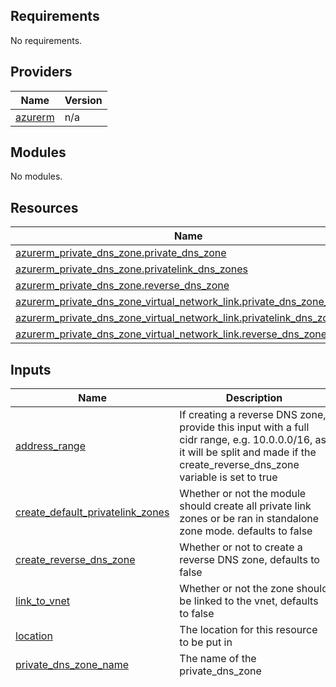 ## Requirements

No requirements.

## Providers

| Name | Version |
|------|---------|
| <a name="provider_azurerm"></a> [azurerm](#provider\_azurerm) | n/a |

## Modules

No modules.

## Resources

| Name | Type |
|------|------|
| [azurerm_private_dns_zone.private_dns_zone](https://registry.terraform.io/providers/hashicorp/azurerm/latest/docs/resources/private_dns_zone) | resource |
| [azurerm_private_dns_zone.privatelink_dns_zones](https://registry.terraform.io/providers/hashicorp/azurerm/latest/docs/resources/private_dns_zone) | resource |
| [azurerm_private_dns_zone.reverse_dns_zone](https://registry.terraform.io/providers/hashicorp/azurerm/latest/docs/resources/private_dns_zone) | resource |
| [azurerm_private_dns_zone_virtual_network_link.private_dns_zone_link](https://registry.terraform.io/providers/hashicorp/azurerm/latest/docs/resources/private_dns_zone_virtual_network_link) | resource |
| [azurerm_private_dns_zone_virtual_network_link.privatelink_dns_zone_link](https://registry.terraform.io/providers/hashicorp/azurerm/latest/docs/resources/private_dns_zone_virtual_network_link) | resource |
| [azurerm_private_dns_zone_virtual_network_link.reverse_dns_zone_link](https://registry.terraform.io/providers/hashicorp/azurerm/latest/docs/resources/private_dns_zone_virtual_network_link) | resource |

## Inputs

| Name | Description | Type | Default | Required |
|------|-------------|------|---------|:--------:|
| <a name="input_address_range"></a> [address\_range](#input\_address\_range) | If creating a reverse DNS zone, provide this input with a full cidr range, e.g. 10.0.0.0/16, as it will be split and made if the create\_reverse\_dns\_zone variable is set to true | `string` | `null` | no |
| <a name="input_create_default_privatelink_zones"></a> [create\_default\_privatelink\_zones](#input\_create\_default\_privatelink\_zones) | Whether or not the module should create all private link zones or be ran in standalone zone mode. defaults to false | `bool` | `false` | no |
| <a name="input_create_reverse_dns_zone"></a> [create\_reverse\_dns\_zone](#input\_create\_reverse\_dns\_zone) | Whether or not to create a reverse DNS zone, defaults to false | `bool` | `false` | no |
| <a name="input_link_to_vnet"></a> [link\_to\_vnet](#input\_link\_to\_vnet) | Whether or not the zone should be linked to the vnet, defaults to false | `bool` | `false` | no |
| <a name="input_location"></a> [location](#input\_location) | The location for this resource to be put in | `string` | n/a | yes |
| <a name="input_private_dns_zone_name"></a> [private\_dns\_zone\_name](#input\_private\_dns\_zone\_name) | The name of the private\_dns\_zone | `string` | `null` | no |
| <a name="input_privatelink_dns_zones"></a> [privatelink\_dns\_zones](#input\_privatelink\_dns\_zones) | A set of objects which lists a MAJORITY of privatelink zones, to be used inside the module.  Please ensure you check for the latest DNS zones here before using this and expecting the result: https://learn.microsoft.com/en-us/azure/private-link/private-endpoint-dns | <pre>set(object({<br>    resource_type = string<br>    subresource   = string<br>    zone_name     = string<br>    forwarders    = string<br>  }))</pre> | <pre>[<br>  {<br>    "forwarders": "azure-automation.net",<br>    "resource_type": "Microsoft.Automation/automationAccounts",<br>    "subresource": "Webhook, DSCAndHybridWorker",<br>    "zone_name": "privatelink.azure-automation.net"<br>  },<br>  {<br>    "forwarders": "database.windows.net",<br>    "resource_type": "Microsoft.Sql/servers",<br>    "subresource": "sqlServer",<br>    "zone_name": "privatelink.database.windows.net"<br>  },<br>  {<br>    "forwarders": "database.windows.net",<br>    "resource_type": "Microsoft.Sql/managedInstances",<br>    "subresource": "",<br>    "zone_name": "privatelink.sql.database.windows.net"<br>  },<br>  {<br>    "forwarders": "sql.azuresynapse.net",<br>    "resource_type": "Microsoft.Synapse/workspaces",<br>    "subresource": "Sql",<br>    "zone_name": "privatelink.sql.azuresynapse.net"<br>  },<br>  {<br>    "forwarders": "dev.azuresynapse.net",<br>    "resource_type": "Microsoft.Synapse/workspaces",<br>    "subresource": "Dev",<br>    "zone_name": "privatelink.dev.azuresynapse.net"<br>  },<br>  {<br>    "forwarders": "azuresynapse.net",<br>    "resource_type": "Microsoft.Synapse/privateLinkHubs",<br>    "subresource": "Web",<br>    "zone_name": "privatelink.azuresynapse.net"<br>  },<br>  {<br>    "forwarders": "blob.core.windows.net",<br>    "resource_type": "Microsoft.Storage/storageAccounts",<br>    "subresource": "Blob",<br>    "zone_name": "privatelink.blob.core.windows.net"<br>  },<br>  {<br>    "forwarders": "table.core.windows.net",<br>    "resource_type": "Microsoft.Storage/storageAccounts",<br>    "subresource": "Table",<br>    "zone_name": "privatelink.table.core.windows.net"<br>  },<br>  {<br>    "forwarders": "queue.core.windows.net",<br>    "resource_type": "Microsoft.Storage/storageAccounts",<br>    "subresource": "Queue",<br>    "zone_name": "privatelink.queue.core.windows.net"<br>  },<br>  {<br>    "forwarders": "file.core.windows.net",<br>    "resource_type": "Microsoft.Storage/storageAccounts",<br>    "subresource": "File",<br>    "zone_name": "privatelink.file.core.windows.net"<br>  },<br>  {<br>    "forwarders": "web.core.windows.net",<br>    "resource_type": "Microsoft.Storage/storageAccounts",<br>    "subresource": "Web",<br>    "zone_name": "privatelink.web.core.windows.net"<br>  },<br>  {<br>    "forwarders": "dfs.core.windows.net",<br>    "resource_type": "Microsoft.Storage/storageAccounts",<br>    "subresource": "Data Lake File System Gen2",<br>    "zone_name": "privatelink.dfs.core.windows.net"<br>  },<br>  {<br>    "forwarders": "documents.azure.com",<br>    "resource_type": "Microsoft.DocumentDb/databaseAccounts",<br>    "subresource": "Sql",<br>    "zone_name": "privatelink.documents.azure.com"<br>  },<br>  {<br>    "forwarders": "mongo.cosmos.azure.com",<br>    "resource_type": "Microsoft.DocumentDb/databaseAccounts",<br>    "subresource": "MongoDB",<br>    "zone_name": "privatelink.mongo.cosmos.azure.com"<br>  },<br>  {<br>    "forwarders": "cassandra.cosmos.azure.com",<br>    "resource_type": "Microsoft.DocumentDb/databaseAccounts",<br>    "subresource": "Cassandra",<br>    "zone_name": "privatelink.cassandra.cosmos.azure.com"<br>  },<br>  {<br>    "forwarders": "gremlin.cosmos.azure.com",<br>    "resource_type": "Microsoft.DocumentDb/databaseAccounts",<br>    "subresource": "Gremlin",<br>    "zone_name": "privatelink.gremlin.cosmos.azure.com"<br>  },<br>  {<br>    "forwarders": "table.cosmos.azure.com",<br>    "resource_type": "Microsoft.DocumentDb/databaseAccounts",<br>    "subresource": "Table",<br>    "zone_name": "privatelink.table.cosmos.azure.com"<br>  },<br>  {<br>    "forwarders": "westeurope.batch.azure.com",<br>    "resource_type": "Microsoft.Batch/batchAccounts",<br>    "subresource": "batchAccount",<br>    "zone_name": "privatelink.batch.azure.com"<br>  },<br>  {<br>    "forwarders": "postgres.database.azure.com",<br>    "resource_type": "Microsoft.DBforPostgreSQL/servers",<br>    "subresource": "postgresqlServer",<br>    "zone_name": "privatelink.postgres.database.azure.com"<br>  },<br>  {<br>    "forwarders": "mysql.database.azure.com",<br>    "resource_type": "Microsoft.DBforMySQL/servers",<br>    "subresource": "mysqlServer",<br>    "zone_name": "privatelink.mysql.database.azure.com"<br>  },<br>  {<br>    "forwarders": "mariadb.database.azure.com",<br>    "resource_type": "Microsoft.DBforMariaDB/servers",<br>    "subresource": "mariadbServer",<br>    "zone_name": "privatelink.mariadb.database.azure.com"<br>  },<br>  {<br>    "forwarders": "vault.azure.net",<br>    "resource_type": "Microsoft.KeyVault/vaults",<br>    "subresource": "vault",<br>    "zone_name": "privatelink.vaultcore.azure.net"<br>  },<br>  {<br>    "forwarders": "managedhsm.azure.net",<br>    "resource_type": "Microsoft.KeyVault/managedHSMs",<br>    "subresource": "Managed HSMs",<br>    "zone_name": "privatelink.managedhsm.azure.net"<br>  },<br>  {<br>    "forwarders": "westeurope.azmk8s.io",<br>    "resource_type": "Microsoft.ContainerService/managedClusters",<br>    "subresource": "management",<br>    "zone_name": "privatelink.westeurope.azmk8s.io"<br>  },<br>  {<br>    "forwarders": "search.windows.net",<br>    "resource_type": "Microsoft.Search/searchServices",<br>    "subresource": "searchService",<br>    "zone_name": "privatelink.search.windows.net"<br>  },<br>  {<br>    "forwarders": "azurecr.io",<br>    "resource_type": "Microsoft.ContainerRegistry/registries",<br>    "subresource": "registry",<br>    "zone_name": "privatelink.azurecr.io"<br>  },<br>  {<br>    "forwarders": "azconfig.io",<br>    "resource_type": "Microsoft.AppConfiguration/configurationStores",<br>    "subresource": "configurationStores",<br>    "zone_name": "privatelink.azconfig.io"<br>  },<br>  {<br>    "forwarders": "westeurope.backup.windowsazure.com",<br>    "resource_type": "Microsoft.RecoveryServices/vaults",<br>    "subresource": "AzureBackup",<br>    "zone_name": "privatelink.westeurope.backup.windowsazure.com"<br>  },<br>  {<br>    "forwarders": "westeurope.siterecovery.windowsazure.com",<br>    "resource_type": "Microsoft.RecoveryServices/vaults",<br>    "subresource": "AzureSiteRecovery",<br>    "zone_name": "privatelink.siterecovery.windowsazure.com"<br>  },<br>  {<br>    "forwarders": "servicebus.windows.net",<br>    "resource_type": "Microsoft.EventHub/namespaces",<br>    "subresource": "namespace",<br>    "zone_name": "privatelink.servicebus.windows.net"<br>  },<br>  {<br>    "forwarders": "azure-devices.net",<br>    "resource_type": "Microsoft.Devices/IotHubs",<br>    "subresource": "iotHub",<br>    "zone_name": "privatelink.azure-devices.net"<br>  },<br>  {<br>    "forwarders": "azure-devices-provisioning.net",<br>    "resource_type": "Microsoft.Devices/ProvisioningServices",<br>    "subresource": "iotDps",<br>    "zone_name": "privatelink.azure-devices-provisioning.net"<br>  },<br>  {<br>    "forwarders": "eventgrid.azure.net",<br>    "resource_type": "Microsoft.EventGrid/topics",<br>    "subresource": "topic",<br>    "zone_name": "privatelink.eventgrid.azure.net"<br>  },<br>  {<br>    "forwarders": "azurewebsites.net",<br>    "resource_type": "Microsoft.Web/sites",<br>    "subresource": "sites",<br>    "zone_name": "privatelink.azurewebsites.net"<br>  },<br>  {<br>    "forwarders": "scm.azurewebsites.net",<br>    "resource_type": "Microsoft.Web/sites",<br>    "subresource": "sites",<br>    "zone_name": "scm.privatelink.azurewebsites.net"<br>  },<br>  {<br>    "forwarders": "api.azureml.ms",<br>    "resource_type": "Microsoft.MachineLearningServices/workspaces",<br>    "subresource": "amlworkspace",<br>    "zone_name": "privatelink.api.azureml.ms"<br>  },<br>  {<br>    "forwarders": "service.signalr.net",<br>    "resource_type": "Microsoft.SignalRService/SignalR",<br>    "subresource": "signalR",<br>    "zone_name": "privatelink.service.signalr.net"<br>  },<br>  {<br>    "forwarders": "monitor.azure.com",<br>    "resource_type": "Microsoft.Insights/privateLinkScopes",<br>    "subresource": "azuremonitor",<br>    "zone_name": "privatelink.monitor.azure.com"<br>  },<br>  {<br>    "forwarders": "oms.opinsights.azure.com",<br>    "resource_type": "Microsoft.Insights/privateLinkScopes",<br>    "subresource": "omsagent",<br>    "zone_name": "privatelink.oms.opinsights.azure.com"<br>  },<br>  {<br>    "forwarders": "ods.opinsights.azure.com",<br>    "resource_type": "Microsoft.Insights/privateLinkScopes",<br>    "subresource": "odsagent",<br>    "zone_name": "privatelink.ods.opinsights.azure.com"<br>  },<br>  {<br>    "forwarders": "agentsvc.azure-automation.net",<br>    "resource_type": "Microsoft.Insights/privateLinkScopes",<br>    "subresource": "agentsvc",<br>    "zone_name": "privatelink.agentsvc.azure-automation.net"<br>  },<br>  {<br>    "forwarders": "westeurope.afs.azure.net",<br>    "resource_type": "Microsoft.StorageSync/storageSyncServices",<br>    "subresource": "afs",<br>    "zone_name": "westeurope.privatelink.afs.azure.net"<br>  },<br>  {<br>    "forwarders": "datafactory.azure.net",<br>    "resource_type": "Microsoft.DataFactory/factories",<br>    "subresource": "dataFactory",<br>    "zone_name": "privatelink.datafactory.azure.net"<br>  },<br>  {<br>    "forwarders": "adf.azure.com",<br>    "resource_type": "Microsoft.DataFactory/factories",<br>    "subresource": "portal",<br>    "zone_name": "privatelink.adf.azure.com"<br>  },<br>  {<br>    "forwarders": "redis.cache.windows.net",<br>    "resource_type": "Microsoft.Cache/Redis",<br>    "subresource": "redisCache",<br>    "zone_name": "privatelink.redis.cache.windows.net"<br>  },<br>  {<br>    "forwarders": "redisenterprise.cache.azure.net",<br>    "resource_type": "Microsoft.Cache/RedisEnterprise",<br>    "subresource": "redisEnterprise",<br>    "zone_name": "privatelink.redisenterprise.cache.azure.net"<br>  },<br>  {<br>    "forwarders": "purview.azure.com",<br>    "resource_type": "Microsoft.Purview",<br>    "subresource": "account",<br>    "zone_name": "privatelink.purview.azure.com"<br>  },<br>  {<br>    "forwarders": "purview.azure.com",<br>    "resource_type": "Microsoft.Purview",<br>    "subresource": "portal",<br>    "zone_name": "privatelink.purviewstudio.azure.com"<br>  },<br>  {<br>    "forwarders": "digitaltwins.azure.net",<br>    "resource_type": "Microsoft.DigitalTwins",<br>    "subresource": "digitalTwinsInstances",<br>    "zone_name": "privatelink.digitaltwins.azure.net"<br>  },<br>  {<br>    "forwarders": "azurehdinsight.net",<br>    "resource_type": "Microsoft.HDInsight",<br>    "subresource": null,<br>    "zone_name": "privatelink.azurehdinsight.net"<br>  },<br>  {<br>    "forwarders": "his.arc.azure.com",<br>    "resource_type": "Microsoft.HybridCompute",<br>    "subresource": "hybridcompute",<br>    "zone_name": "privatelink.his.arc.azure.com"<br>  },<br>  {<br>    "forwarders": "media.azure.net",<br>    "resource_type": "Microsoft.Media",<br>    "subresource": "keydelivery",<br>    "zone_name": "privatelink.media.azure.net"<br>  },<br>  {<br>    "forwarders": "westeurope.kusto.windows.net",<br>    "resource_type": "Microsoft.Kusto",<br>    "subresource": "",<br>    "zone_name": "privatelink.westeurope.kusto.windows.net"<br>  },<br>  {<br>    "forwarders": "azurestaticapps.net",<br>    "resource_type": "Microsoft.Web/staticSites",<br>    "subresource": "staticSites",<br>    "zone_name": "privatelink.azurestaticapps.net"<br>  },<br>  {<br>    "forwarders": "prod.migration.windowsazure.com",<br>    "resource_type": "Microsoft.Migrate",<br>    "subresource": "",<br>    "zone_name": "privatelink.prod.migration.windowsazure.com"<br>  },<br>  {<br>    "forwarders": "azure-api.net",<br>    "resource_type": "Microsoft.ApiManagement/service",<br>    "subresource": "gateway",<br>    "zone_name": "privatelink.azure-api.net"<br>  },<br>  {<br>    "forwarders": "analysis.windows.net",<br>    "resource_type": "Microsoft.PowerBI/privateLinkServicesForPowerBI",<br>    "subresource": "",<br>    "zone_name": "privatelink.analysis.windows.net"<br>  },<br>  {<br>    "forwarders": "europe.directline.botframework.com",<br>    "resource_type": "Microsoft.BotService/botServices",<br>    "subresource": "Bot",<br>    "zone_name": "privatelink.directline.botframework.com"<br>  },<br>  {<br>    "forwarders": "europe.token.botframework.com",<br>    "resource_type": "Microsoft.BotService/botServices",<br>    "subresource": "Token",<br>    "zone_name": "privatelink.token.botframework.com"<br>  },<br>  {<br>    "forwarders": "workspace.azurehealthcareapis.com",<br>    "resource_type": "Microsoft.HealthcareApis/workspaces",<br>    "subresource": "healthcareworkspace",<br>    "zone_name": "privatelink.workspace.azurehealthcareapis.com"<br>  },<br>  {<br>    "forwarders": "",<br>    "resource_type": "Microsoft.Databricks/workspaces",<br>    "subresource": "databricks_ui_api, browser_authentication",<br>    "zone_name": "privatelink.azuredatabricks.net"<br>  }<br>]</pre> | no |
| <a name="input_rg_name"></a> [rg\_name](#input\_rg\_name) | The name of the resource group, this module does not create a resource group, it is expecting the value of a resource group already exists | `string` | n/a | yes |
| <a name="input_soa_record"></a> [soa\_record](#input\_soa\_record) | The SOA record block is one is used | `any` | `null` | no |
| <a name="input_tags"></a> [tags](#input\_tags) | A map of the tags to use on the resources that are deployed with this module. | `map(string)` | <pre>{<br>  "source": "terraform"<br>}</pre> | no |
| <a name="input_vnet_id"></a> [vnet\_id](#input\_vnet\_id) | The vnet id the dns zones should be linked to | `string` | `null` | no |
| <a name="input_vnet_link_name"></a> [vnet\_link\_name](#input\_vnet\_link\_name) | The name of the vnet link if one is made, defaults to null | `string` | `null` | no |

## Outputs

| Name | Description |
|------|-------------|
| <a name="output_dns_number_of_record_sets"></a> [dns\_number\_of\_record\_sets](#output\_dns\_number\_of\_record\_sets) | The max number of virtual network links with registration |
| <a name="output_dns_zone_id"></a> [dns\_zone\_id](#output\_dns\_zone\_id) | The dns zone ids |
| <a name="output_dns_zone_max_number_of_record_sets"></a> [dns\_zone\_max\_number\_of\_record\_sets](#output\_dns\_zone\_max\_number\_of\_record\_sets) | The max number of record sets |
| <a name="output_dns_zone_max_number_of_virtual_network_links"></a> [dns\_zone\_max\_number\_of\_virtual\_network\_links](#output\_dns\_zone\_max\_number\_of\_virtual\_network\_links) | The dns max number of virtual network links |
| <a name="output_dns_zone_max_number_of_virtual_network_links_with_registration"></a> [dns\_zone\_max\_number\_of\_virtual\_network\_links\_with\_registration](#output\_dns\_zone\_max\_number\_of\_virtual\_network\_links\_with\_registration) | The max number of virtual network links with registration |
| <a name="output_dns_zone_name"></a> [dns\_zone\_name](#output\_dns\_zone\_name) | The dns zone name |
| <a name="output_vnet_link_id"></a> [vnet\_link\_id](#output\_vnet\_link\_id) | The vnet link ids |
